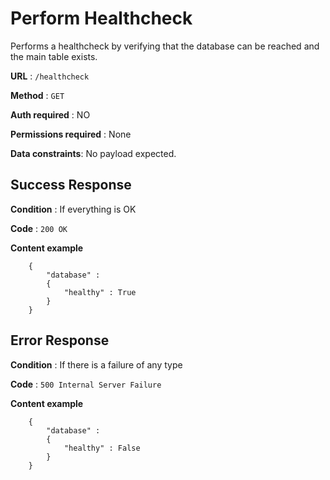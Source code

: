 # Perform Healthcheck
Performs a healthcheck by verifying that the database can be reached and the main table exists.

**URL** : `/healthcheck`

**Method** : `GET`

**Auth required** : NO

**Permissions required** : None

**Data constraints**: No payload expected.

## Success Response

**Condition** : If everything is OK

**Code** : `200 OK`

**Content example**

```
	{
		"database" :
		{
			"healthy" : True
		}
	}
```

## Error Response

**Condition** : If there is a failure of any type

**Code** : `500 Internal Server Failure`

**Content example**

```
	{
		"database" :
		{
			"healthy" : False
		}
	}
```